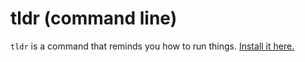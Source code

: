 # tldr (command line)

`tldr` is a command that reminds you how to run things. [Install it here.](https://github.com/tldr-pages/tldr)
